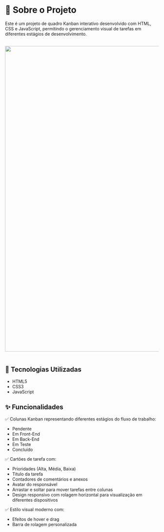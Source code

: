 # 📌 Sobre o Projeto

Este é um projeto de quadro Kanban interativo desenvolvido com HTML, CSS e JavaScript, permitindo o gerenciamento visual de tarefas em diferentes estágios de desenvolvimento.

<div align="center">
<br>
<img src="https://github.com/user-attachments/assets/45756e89-f3a9-40b4-adff-f0ecf0c4c8f7" width="1000px" />
</div>
<br>


## 🚀 Tecnologias Utilizadas 
<ul>
<li>HTML5</li>
<li>CSS3</li>
<li>JavaScript</li>
</ul>

## ✨ Funcionalidades  

✅ Colunas Kanban representando diferentes estágios do fluxo de trabalho:
<ul>
<li>Pendente</li>
<li>Em Front-End</li>
<li>Em Back-End</li>
<li>Em Teste</li>
<li>Concluído</li>
</ul>

✅ Cartões de tarefa com:
<ul>
<li>Prioridades (Alta, Média, Baixa)</li>
<li>Título da tarefa</li>
<li>Contadores de comentários e anexos</li>
<li>Avatar do responsável</li>
<li>Arrastar e soltar para mover tarefas entre colunas</li>
<li>Design responsivo com rolagem horizontal para visualização em diferentes dispositivos</li>
</ul>

✅ Estilo visual moderno com:
<ul>
<li>Efeitos de hover e drag</li>
<li>Barra de rolagem personalizada</li>
</ul>
